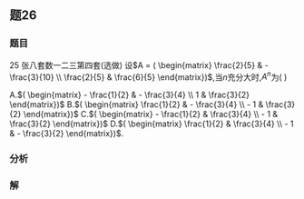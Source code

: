 ## 题26
### 题目
25 张八套数一二三第四套(选做) 
设$A = ( \begin{matrix} \frac{2}{5} &  - \frac{3}{10} \\  \frac{2}{5} & \frac{6}{5} \end{matrix})$,当$n$充分大时,$A^n$为(   )

A.$( \begin{matrix}  - \frac{1}{2} &  - \frac{3}{4} \\  1 & \frac{3}{2} \end{matrix})$
B.$( \begin{matrix} \frac{1}{2} &  - \frac{3}{4} \\   - 1 & \frac{3}{2} \end{matrix})$ 
C.$( \begin{matrix}  - \frac{1}{2} & \frac{3}{4} \\   - 1 & \frac{3}{2} \end{matrix})$ 
D.$( \begin{matrix} \frac{1}{2} & \frac{3}{4} \\   - 1 &  - \frac{3}{2} \end{matrix})$.
### 分析

### 解